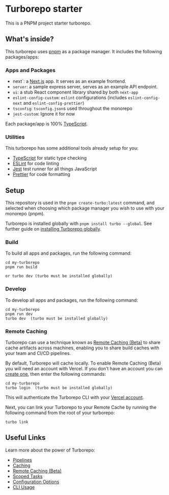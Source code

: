 # Turborepo starter

This is a PNPM project starter turborepo.

## What's inside?

This turborepo uses [pnpm](https://pnpm.io/) as a package manager. It includes the following packages/apps:

### Apps and Packages

- next`: a [Next.js](https://nextjs.org) app. It serves as an example frontend.
- `server`: a sample express server, serves as an example API endpoint.
- `ui`: a stub React component library shared by both `next-app`
- `eslint-config-custom`: `eslint` configurations (includes `eslint-config-next` and `eslint-config-prettier`)
- `tsconfig`: `tsconfig.json`s used throughout the monorepo
- `jest-custom`: Ignore it for now

Each package/app is 100% [TypeScript](https://www.typescriptlang.org/).

### Utilities

This turborepo has some additional tools already setup for you:

- [TypeScript](https://www.typescriptlang.org/) for static type checking
- [ESLint](https://eslint.org/) for code linting
- [Jest](https://jestjs.io) test runner for all things JavaScript
- [Prettier](https://prettier.io) for code formatting

## Setup

This repository is used in the `pnpm create-turbo:latest` command, and selected when choosing which package manager you wish to use with your monorepo (pnpm).

Turborepo is installed globally with `pnpm install turbo --global`. See further guide on [installing Turborepo globally](https://turbo.build/repo/docs/installing).

### Build

To build all apps and packages, run the following command:

```
cd my-turborepo
pnpm run build

or turbo dev (turbo must be installed globally)
```

### Develop

To develop all apps and packages, run the following command:

```
cd my-turborepo
pnpm run dev
turbo dev  (turbo must be installed globally)
```

### Remote Caching

Turborepo can use a technique known as [Remote Caching (Beta)](https://turborepo.org/docs/features/remote-caching) to share cache artifacts across machines, enabling you to share build caches with your team and CI/CD pipelines.

By default, Turborepo will cache locally. To enable Remote Caching (Beta) you will need an account with Vercel. If you don't have an account you can [create one](https://vercel.com/signup), then enter the following commands:

```
cd my-turborepo
turbo login  (turbo must be installed globally)
```

This will authenticate the Turborepo CLI with your [Vercel account](https://vercel.com/docs/concepts/personal-accounts/overview).

Next, you can link your Turborepo to your Remote Cache by running the following command from the root of your turborepo:

```
turbo link
```

## Useful Links

Learn more about the power of Turborepo:

- [Pipelines](https://turborepo.org/docs/features/pipelines)
- [Caching](https://turborepo.org/docs/features/caching)
- [Remote Caching (Beta)](https://turborepo.org/docs/features/remote-caching)
- [Scoped Tasks](https://turborepo.org/docs/features/scopes)
- [Configuration Options](https://turborepo.org/docs/reference/configuration)
- [CLI Usage](https://turborepo.org/docs/reference/command-line-reference)

